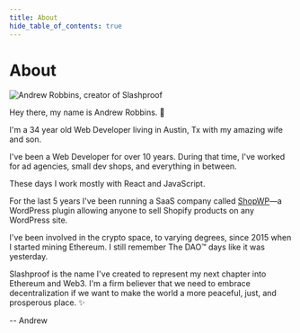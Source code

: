 ```yaml
---
title: About
hide_table_of_contents: true
---
```


# About

<section className="sp-about-inner">
    <div className="sp-about-image">
        <img src="/img/me-taller.jpg" alt="Andrew Robbins, creator of Slashproof" />
    </div>
<div>

Hey there, my name is Andrew Robbins. 👋

I'm a 34 year old Web Developer living in Austin, Tx with my amazing wife and son.

I've been a Web Developer for over 10 years. During that time, I've worked for ad agencies, small dev shops, and everything in between.

These days I work mostly with React and JavaScript.

For the last 5 years I've been running a SaaS company called <a href="https://wpshop.io" target="_blank">ShopWP</a>—a WordPress plugin allowing anyone to sell Shopify products on any WordPress site.

I've been involved in the crypto space, to varying degrees, since 2015 when I started mining Ethereum. I still remember The DAO™️ days like it was yesterday.

Slashproof is the name I've created to represent my next chapter into Ethereum and Web3. I'm a firm believer that we need to embrace decentralization if we want to make the world a more peaceful, just, and prosperous place. ✨

-- Andrew

</div>

</section>
